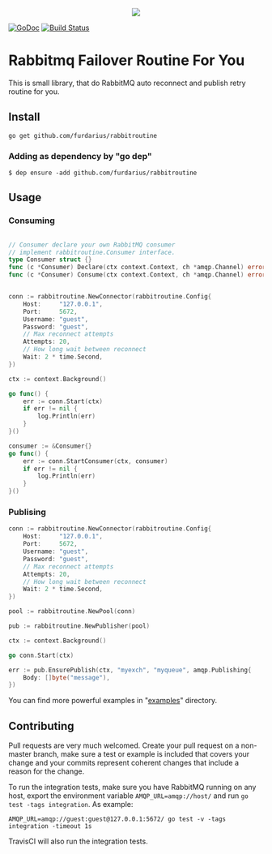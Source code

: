 <p align="center"><img src="https://habrastorage.org/webt/59/e2/71/59e271948a792190098780.png"></p>

[![GoDoc](https://godoc.org/github.com/furdarius/rabbitroutine?status.svg)](https://godoc.org/github.com/furdarius/rabbitroutine)
[![Build Status](https://travis-ci.org/furdarius/rabbitroutine.svg?branch=master)](https://travis-ci.org/furdarius/rabbitroutine)

# Rabbitmq Failover Routine For You

This is small library, that do RabbitMQ auto reconnect and publish retry routine for you.

## Install
```
go get github.com/furdarius/rabbitroutine
```

### Adding as dependency by "go dep"
```
$ dep ensure -add github.com/furdarius/rabbitroutine
```

## Usage


### Consuming

```go

// Consumer declare your own RabbitMQ consumer
// implement rabbitroutine.Consumer interface.
type Consumer struct {}
func (c *Consumer) Declare(ctx context.Context, ch *amqp.Channel) error {}
func (c *Consumer) Consume(ctx context.Context, ch *amqp.Channel) error {}


conn := rabbitroutine.NewConnector(rabbitroutine.Config{
    Host:     "127.0.0.1",
    Port:     5672,
    Username: "guest",
    Password: "guest",
    // Max reconnect attempts
    Attempts: 20,
    // How long wait between reconnect
    Wait: 2 * time.Second,
})

ctx := context.Background()

go func() {
    err := conn.Start(ctx)
    if err != nil {
    	log.Println(err)
    }
}()

consumer := &Consumer{}
go func() {
    err := conn.StartConsumer(ctx, consumer)
    if err != nil {
        log.Println(err)
    }
}()
```

### Publising

```go
conn := rabbitroutine.NewConnector(rabbitroutine.Config{
    Host:     "127.0.0.1",
    Port:     5672,
    Username: "guest",
    Password: "guest",
    // Max reconnect attempts
    Attempts: 20,
    // How long wait between reconnect
    Wait: 2 * time.Second,
})

pool := rabbitroutine.NewPool(conn)

pub := rabbitroutine.NewPublisher(pool)

ctx := context.Background()

go conn.Start(ctx)

err := pub.EnsurePublish(ctx, "myexch", "myqueue", amqp.Publishing{
    Body: []byte("message"),
})

```

You can find more powerful examples in "[examples](https://github.com/furdarius/rabbitroutine/tree/master/examples)" directory.

## Contributing

Pull requests are very much welcomed.  Create your pull request on a non-master
branch, make sure a test or example is included that covers your change and
your commits represent coherent changes that include a reason for the change.

To run the integration tests, make sure you have RabbitMQ running on any host,
export the environment variable `AMQP_URL=amqp://host/` and run `go test -tags
integration`. As example:
```
AMQP_URL=amqp://guest:guest@127.0.0.1:5672/ go test -v -tags integration -timeout 1s
```
TravisCI will also run the integration tests.